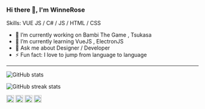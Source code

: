 ### Hi there 👋, I'm WinneRose

Skills: VUE JS / C# / JS / HTML / CSS

- 🔭 I’m currently working on Bambi The Game , Tsukasa 
- 🌱 I’m currently learning VueJS , ElectronJS 
- 💬 Ask me about Designer / Developer 
- ⚡ Fun fact: I love to jump from language to language 

<hr>


![GitHub stats](https://github-readme-stats.vercel.app/api?username=winnerose&show_icons=true)  



![GitHub streak stats](https://github-readme-streak-stats.herokuapp.com/?user=winnerose)  


[<img src='https://cdn.jsdelivr.net/npm/simple-icons@3.0.1/icons/github.svg' alt='github' height='20'>](https://github.com/winnerose)  [<img src='https://cdn.jsdelivr.net/npm/simple-icons@3.0.1/icons/dev-dot-to.svg' alt='dev' height='20'>](https://dev.to/winnerose)  [<img src='https://cdn.jsdelivr.net/npm/simple-icons@3.0.1/icons/instagram.svg' alt='instagram' height='20'>](https://www.instagram.com/winnerose.js/)  [<img src='https://cdn.jsdelivr.net/npm/simple-icons@3.0.1/icons/codepen.svg' alt='codepen' height='20'>](https://codepen.io/winnerose)  
